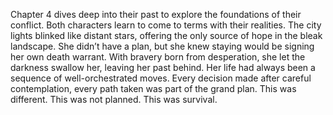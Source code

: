Chapter 4 dives deep into their past to explore the foundations of their conflict. Both characters learn to come to terms with their realities.
The city lights blinked like distant stars, offering the only source of hope in the bleak landscape.
She didn’t have a plan, but she knew staying would be signing her own death warrant. With bravery born from desperation, she let the darkness swallow her, leaving her past behind.
Her life had always been a sequence of well-orchestrated moves. Every decision made after careful contemplation, every path taken was part of the grand plan. This was different. This was not planned. This was survival.
